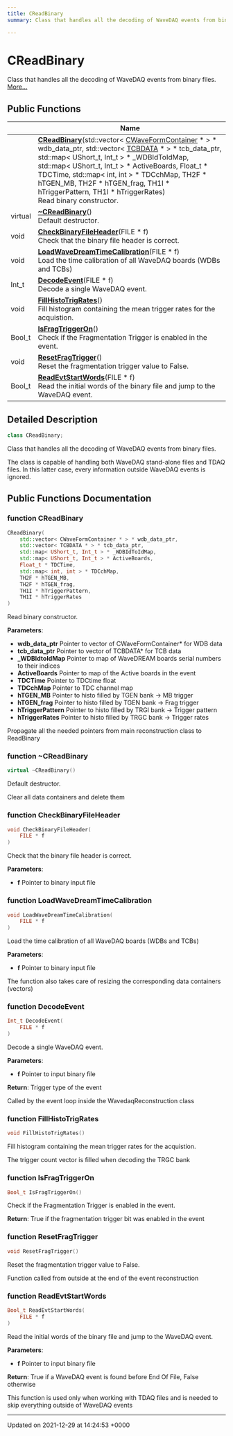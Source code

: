 ```yaml
---
title: CReadBinary
summary: Class that handles all the decoding of WaveDAQ events from binary files. 

---
```


# CReadBinary



Class that handles all the decoding of WaveDAQ events from binary files.  [More...](#detailed-description)

## Public Functions

|                | Name           |
| -------------- | -------------- |
| | **[CReadBinary](/Classes/classCReadBinary.md#function-creadbinary)**(std::vector< [CWaveFormContainer](/Classes/classCWaveFormContainer.md) * > * wdb_data_ptr, std::vector< [TCBDATA](/Classes/classTCBDATA.md) * > * tcb_data_ptr, std::map< UShort_t, Int_t > * _WDBIdToIdMap, std::map< UShort_t, Int_t > * ActiveBoards, Float_t * TDCTime, std::map< int, int > * TDCchMap, TH2F * hTGEN_MB, TH2F * hTGEN_frag, TH1I * hTriggerPattern, TH1I * hTriggerRates)<br>Read binary constructor.  |
| virtual | **[~CReadBinary](/Classes/classCReadBinary.md#function-~creadbinary)**()<br>Default destructor.  |
| void | **[CheckBinaryFileHeader](/Classes/classCReadBinary.md#function-checkbinaryfileheader)**(FILE * f)<br>Check that the binary file header is correct.  |
| void | **[LoadWaveDreamTimeCalibration](/Classes/classCReadBinary.md#function-loadwavedreamtimecalibration)**(FILE * f)<br>Load the time calibration of all WaveDAQ boards (WDBs and TCBs)  |
| Int_t | **[DecodeEvent](/Classes/classCReadBinary.md#function-decodeevent)**(FILE * f)<br>Decode a single WaveDAQ event.  |
| void | **[FillHistoTrigRates](/Classes/classCReadBinary.md#function-fillhistotrigrates)**()<br>Fill histogram containing the mean trigger rates for the acquistion.  |
| Bool_t | **[IsFragTriggerOn](/Classes/classCReadBinary.md#function-isfragtriggeron)**()<br>Check if the Fragmentation Trigger is enabled in the event.  |
| void | **[ResetFragTrigger](/Classes/classCReadBinary.md#function-resetfragtrigger)**()<br>Reset the fragmentation trigger value to False.  |
| Bool_t | **[ReadEvtStartWords](/Classes/classCReadBinary.md#function-readevtstartwords)**(FILE * f)<br>Read the initial words of the binary file and jump to the WaveDAQ event.  |

## Detailed Description

```cpp
class CReadBinary;
```

Class that handles all the decoding of WaveDAQ events from binary files. 

The class is capable of handling both WaveDAQ stand-alone files and TDAQ files. In this latter case, every information outside WaveDAQ events is ignored. 

## Public Functions Documentation

### function CReadBinary

```cpp
CReadBinary(
    std::vector< CWaveFormContainer * > * wdb_data_ptr,
    std::vector< TCBDATA * > * tcb_data_ptr,
    std::map< UShort_t, Int_t > * _WDBIdToIdMap,
    std::map< UShort_t, Int_t > * ActiveBoards,
    Float_t * TDCTime,
    std::map< int, int > * TDCchMap,
    TH2F * hTGEN_MB,
    TH2F * hTGEN_frag,
    TH1I * hTriggerPattern,
    TH1I * hTriggerRates
)
```

Read binary constructor. 

**Parameters**: 

  * **wdb_data_ptr** Pointer to vector of CWaveFormContainer* for WDB data 
  * **tcb_data_ptr** Pointer to vector of TCBDATA* for TCB data 
  * **_WDBIdtoIdMap** Pointer to map of WaveDREAM boards serial numbers to their indices 
  * **ActiveBoards** Pointer to map of the Active boards in the event 
  * **TDCTime** Pointer to TDCtime float 
  * **TDCchMap** Pointer to TDC channel map 
  * **hTGEN_MB** Pointer to histo filled by TGEN bank -> MB trigger 
  * **hTGEN_frag** Pointer to histo filled by TGEN bank -> Frag trigger 
  * **hTriggerPattern** Pointer to histo filled by TRGI bank -> Trigger pattern 
  * **hTriggerRates** Pointer to histo filled by TRGC bank -> Trigger rates 


Propagate all the needed pointers from main reconstruction class to ReadBinary 


### function ~CReadBinary

```cpp
virtual ~CReadBinary()
```

Default destructor. 

Clear all data containers and delete them 


### function CheckBinaryFileHeader

```cpp
void CheckBinaryFileHeader(
    FILE * f
)
```

Check that the binary file header is correct. 

**Parameters**: 

  * **f** Pointer to binary input file 


### function LoadWaveDreamTimeCalibration

```cpp
void LoadWaveDreamTimeCalibration(
    FILE * f
)
```

Load the time calibration of all WaveDAQ boards (WDBs and TCBs) 

**Parameters**: 

  * **f** Pointer to binary input file 


The function also takes care of resizing the corresponding data containers (vectors) 


### function DecodeEvent

```cpp
Int_t DecodeEvent(
    FILE * f
)
```

Decode a single WaveDAQ event. 

**Parameters**: 

  * **f** Pointer to input binary file 


**Return**: Trigger type of the event 

Called by the event loop inside the WavedaqReconstruction class 


### function FillHistoTrigRates

```cpp
void FillHistoTrigRates()
```

Fill histogram containing the mean trigger rates for the acquistion. 

The trigger count vector is filled when decoding the TRGC bank 


### function IsFragTriggerOn

```cpp
Bool_t IsFragTriggerOn()
```

Check if the Fragmentation Trigger is enabled in the event. 

**Return**: True if the fragmentation trigger bit was enabled in the event 

### function ResetFragTrigger

```cpp
void ResetFragTrigger()
```

Reset the fragmentation trigger value to False. 

Function called from outside at the end of the event reconstruction 


### function ReadEvtStartWords

```cpp
Bool_t ReadEvtStartWords(
    FILE * f
)
```

Read the initial words of the binary file and jump to the WaveDAQ event. 

**Parameters**: 

  * **f** Pointer to input binary file 


**Return**: True if a WaveDAQ event is found before End Of File, False otherwise 

This function is used only when working with TDAQ files and is needed to skip everything outside of WaveDAQ events 


-------------------------------

Updated on 2021-12-29 at 14:24:53 +0000